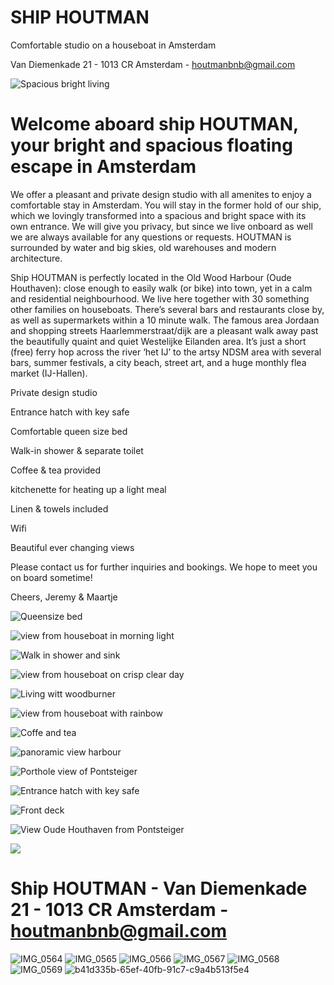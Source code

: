 # SHIP HOUTMAN

Comfortable studio on a houseboat in Amsterdam 

Van Diemenkade 21 - 1013 CR Amsterdam - [houtmanbnb@gmail.com](mailto:houtmanbnb@gmail.com)

![Spacious bright living](https://user-images.githubusercontent.com/87133912/125058988-1fa70100-e0ab-11eb-8193-d855c37f3c07.jpg)

# Welcome aboard ship HOUTMAN, your bright and spacious floating escape in Amsterdam

We offer a pleasant and private design studio with all amenites to enjoy a comfortable stay in Amsterdam. You will stay in the former hold of our ship, which we lovingly transformed into a spacious and bright space with its own entrance. We will give you privacy, but since we live onboard as well we are always available for any questions or requests. HOUTMAN is surrounded by water and big skies, old warehouses and modern architecture.

Ship HOUTMAN is perfectly located in the Old Wood Harbour (Oude Houthaven): close enough to easily walk (or bike) into town, yet in a calm and residential neighbourhood. We live here together with 30 something other families on houseboats. There’s several bars and restaurants close by, as well as supermarkets within a 10 minute walk.
The famous area Jordaan and shopping streets Haarlemmerstraat/dijk are a pleasant walk away past the beautifully quaint and quiet Westelijke Eilanden area.
It’s just a short (free) ferry hop across the river ‘het IJ’ to the artsy NDSM area with several bars, summer festivals, a city beach, street art, and a huge monthly flea market (IJ-Hallen).

Private design studio

Entrance hatch with key safe

Comfortable queen size bed

Walk-in shower & separate toilet

Coffee & tea provided

kitchenette for heating up a light meal

Linen & towels included

Wifi

Beautiful ever changing views

Please contact us for further inquiries and bookings. We hope to meet you on board sometime!

Cheers,
Jeremy & Maartje

![Queensize bed](https://user-images.githubusercontent.com/87133912/125064542-0c972f80-e0b1-11eb-812a-2d84d9557f64.jpg)

![view from houseboat in morning light](https://user-images.githubusercontent.com/87133912/137098752-7bc5d3ac-f609-42d8-937a-efed7cbddc11.jpg)

![Walk in shower and sink](https://user-images.githubusercontent.com/87133912/125064752-449e7280-e0b1-11eb-99a0-85917e3a8d51.jpg)

![view from houseboat on crisp clear day](https://user-images.githubusercontent.com/87133912/137099029-bd0889f9-697e-4dfd-b31d-3ebbd824a166.jpg)

![Living witt woodburner](https://user-images.githubusercontent.com/87133912/125060012-3863e680-e0ac-11eb-891e-1c4c489a8f03.jpg)

![view from houseboat with rainbow](https://user-images.githubusercontent.com/87133912/137099226-a14caa08-aca1-4069-904e-f71727eb8507.JPG)

![Coffe and tea](https://user-images.githubusercontent.com/87133912/125065622-52a0c300-e0b2-11eb-9eb0-961d34734c93.jpg)

![panoramic view harbour](https://user-images.githubusercontent.com/87133912/125065845-a0b5c680-e0b2-11eb-8cf9-2fac3b0d291e.jpg)

![Porthole view of Pontsteiger](https://user-images.githubusercontent.com/87133912/125059803-00f53a00-e0ac-11eb-94f4-f51ac94f3bb8.jpg)

![Entrance hatch with key safe](https://user-images.githubusercontent.com/87133912/125060492-b88a4c00-e0ac-11eb-99e5-533cab32c95a.jpg)

![Front deck](https://user-images.githubusercontent.com/87133912/125060212-6b0ddf00-e0ac-11eb-9b8a-824c19f353a9.jpg)

![View Oude Houthaven from Pontsteiger](https://user-images.githubusercontent.com/87133912/125059558-bb387180-e0ab-11eb-83ec-ffcf771e638b.JPG)



[<img src="https://user-images.githubusercontent.com/87133912/125082233-42dfa980-e0c7-11eb-8e74-fb0140846531.PNG">](https://www.google.com/maps/place/B%26B+HOUTMAN/@52.390493,4.8855831,17z/data=!4m12!1m6!3m5!1s0x47c60970c5c38619:0x14d1e456e0906b75!2sB%26B+HOUTMAN!8m2!3d52.3904865!4d4.8877826!3m4!1s0x47c60970c5c38619:0x14d1e456e0906b75!8m2!3d52.3904865!4d4.8877826)

# Ship HOUTMAN - Van Diemenkade 21 - 1013 CR Amsterdam - [houtmanbnb@gmail.com](mailto:houtmanbnb@gmail.com)

![IMG_0564](https://user-images.githubusercontent.com/87133912/137126374-ddad3011-0661-409e-ae2d-a9d9c817a6ee.JPG)
![IMG_0565](https://user-images.githubusercontent.com/87133912/137126398-e9f1a49b-4b94-4df1-8917-910fe9761b03.JPG)
![IMG_0566](https://user-images.githubusercontent.com/87133912/137126403-da36556d-8c32-4e6a-b6a0-e0495c6bd615.JPG)
![IMG_0567](https://user-images.githubusercontent.com/87133912/137126414-c16e8761-4840-48af-81d7-2e6ff1192fb7.JPG)
![IMG_0568](https://user-images.githubusercontent.com/87133912/137126418-c3b41921-33ae-403d-b215-b922370ec41c.JPG)
![IMG_0569](https://user-images.githubusercontent.com/87133912/137126420-c9a9bf2c-d7ec-46c3-854e-aa12071b9bcd.JPG)
![b41d335b-65ef-40fb-91c7-c9a4b513f5e4](https://user-images.githubusercontent.com/87133912/137126549-edf6105c-d03b-4e2b-9732-5833d4bcf7b4.JPG)
